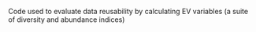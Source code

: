 Code used to evaluate data reusability by calculating EV variables (a suite of diversity and abundance indices)
